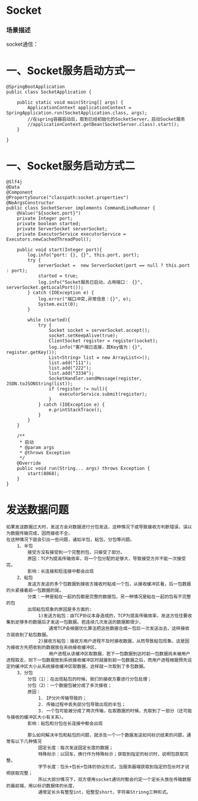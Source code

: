 # Socket

### 场景描述
socket通信：

# 一、Socket服务启动方式一

    @SpringBootApplication
    public class SocketApplication {
    
        public static void main(String[] args) {
            ApplicationContext applicationContext = SpringApplication.run(SocketApplication.class, args);
            //在spring容器启动后，取到已经初始化的SocketServer，启动Socket服务
            //applicationContext.getBean(SocketServer.class).start();
        }
    
    }

# 一、Socket服务启动方式二
    
    @Slf4j
    @Data
    @Component
    @PropertySource("classpath:socket.properties")
    @NoArgsConstructor
    public class SocketServer implements CommandLineRunner {
        @Value("${socket.port}")
        private Integer port;
        private boolean started;
        private ServerSocket serverSocket;
        private ExecutorService executorService = Executors.newCachedThreadPool();
    
        public void start(Integer port){
            log.info("port: {}, {}", this.port, port);
            try {
                serverSocket =  new ServerSocket(port == null ? this.port : port);
                started = true;
                log.info("Socket服务已启动，占用端口： {}", serverSocket.getLocalPort());
            } catch (IOException e) {
                log.error("端口冲突,异常信息：{}", e);
                System.exit(0);
            }
    
            while (started){
                try {
                    Socket socket = serverSocket.accept();
                    socket.setKeepAlive(true);
                    ClientSocket register = register(socket);
                    log.info("客户端已连接，其Key值为：{}", register.getKey());
                    List<String> list = new ArrayList<>();
                    list.add("111");
                    list.add("222");
                    list.add("3334");
                    SocketHandler.sendMessage(register, JSON.toJSONString(list));
                    if (register != null){
                        executorService.submit(register);
                    }
                } catch (IOException e) {
                    e.printStackTrace();
                }
            }
        }
    
        /**
         * 启动
         * @param args
         * @throws Exception
         */
        @Override
        public void run(String... args) throws Exception {
            start(8068);
        }
    }
    
# 发送数据问题

    如果发送数据过大时，发送方会对数据进行分包发送，这种情况下或导致接收方判断错误，误以为数据传输完成，因而接收不全。
    在这种情况下就会引出一些问题，诸如半包，粘包，分包等问题。
        1、半包
            接受方没有接受到一个完整的包，只接受了部分。
            原因：TCP为提高传输效率，将一个包分配的足够大，导致接受方并不能一次接受完。
            影响：长连接和短连接中都会出现
        2、粘包
            发送方发送的多个包数据到接收方接收时粘成一个包，从接收缓冲区看，后一包数据的头紧接着前一包数据的尾。
            分类：一种是粘在一起的包都是完整的数据包，另一种情况是粘在一起的包有不完整的包
            出现粘包现象的原因是多方面的:
                1)发送方粘包：由TCP协议本身造成的，TCP为提高传输效率，发送方往往要收集到足够多的数据后才发送一包数据。若连续几次发送的数据都很少，
                    通常TCP会根据优化算法把这些数据合成一包后一次发送出去，这样接收方就收到了粘包数据。
                2)接收方粘包：接收方用户进程不及时接收数据，从而导致粘包现象。这是因为接收方先把收到的数据放在系统接收缓冲区，
                    用户进程从该缓冲区取数据，若下一包数据到达时前一包数据尚未被用户进程取走，则下一包数据放到系统接收缓冲区时就接到前一包数据之后，而用户进程根据预先设定的缓冲区大小从系统接收缓冲区取数据，这样就一次取到了多包数据。
        3、分包
            分包（1）：在出现粘包的时候，我们的接收方要进行分包处理；
            分包（2）：一个数据包被分成了多次接收；
            原因：
                1. IP分片传输导致的；
                2. 传输过程中丢失部分包导致出现的半包；
                3. 一个包可能被分成了两次传输，在取数据的时候，先取到了一部分（还可能与接收的缓冲区大小有关系）。
            影响：粘包和分包在长连接中都会出现
          
            那么如何解决半包和粘包的问题，就涉及一个一个数据发送如何标识结束的问题，通常有以下几种情况
                固定长度：每次发送固定长度的数据；
                特殊标示：以回车，换行作为特殊标示；获取到指定的标识时，说明包获取完整。
                字节长度：包头+包长+包体的协议形式，当服务器端获取到指定的包长时才说明获取完整；
                所以大部分情况下，双方使用socket通讯时都会约定一个定长头放在传输数据的最前端，用以标识数据体的长度，
                通常定长头有整型int，短整型short，字符串Strinng三种形式。
    
